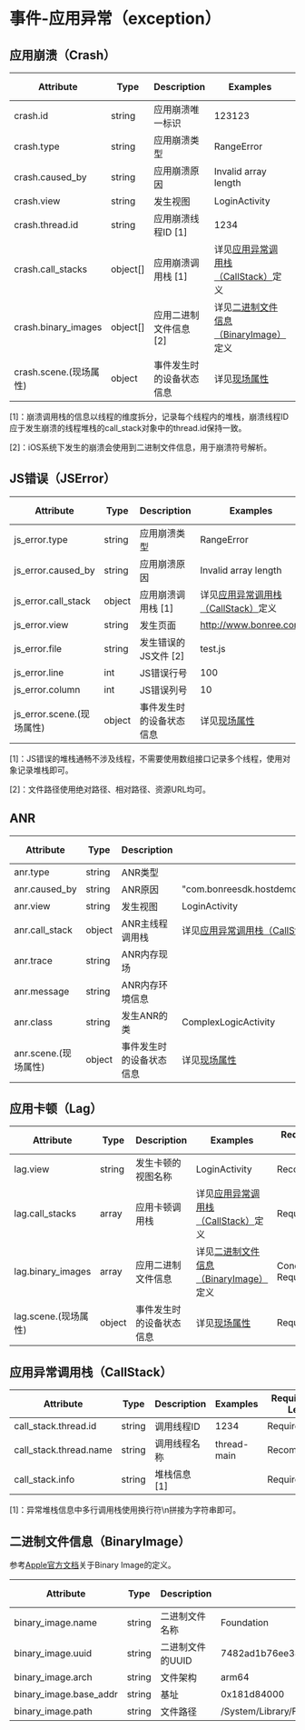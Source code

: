 
# 事件-应用异常（exception）

## 应用崩溃（Crash）

| Attribute | Type | Description | Examples | Requirement Level |
| -- | -- | -- | -- | -- |
| crash.id | string | 应用崩溃唯一标识 | 123123 | Required |
| crash.type | string | 应用崩溃类型 | RangeError | Required |
| crash.caused_by | string | 应用崩溃原因 | Invalid array length | Required |
| crash.view | string | 发生视图 | LoginActivity | Required |
| crash.thread.id | string | 应用崩溃线程ID [1] | 1234 | Required |
| crash.call_stacks | object[] | 应用崩溃调用栈 [1] | 详见[应用异常调用栈（CallStack）](#应用异常调用栈callstack)定义 | Required |
| crash.binary_images | object[] | 应用二进制文件信息 [2] | 详见[二进制文件信息（BinaryImage）](#二进制文件信息binaryimage)定义 | Conditionally Required |
| crash.scene.(现场属性) | object | 事件发生时的设备状态信息 | 详见[现场属性](./event_scene.md) | Required |

[1]：崩溃调用栈的信息以线程的维度拆分，记录每个线程内的堆栈，崩溃线程ID应于发生崩溃的线程堆栈的call_stack对象中的thread.id保持一致。

[2]：iOS系统下发生的崩溃会使用到二进制文件信息，用于崩溃符号解析。

## JS错误（JSError）

| Attribute | Type | Description | Examples | Requirement Level |
| -- | -- | -- | -- | -- |
| js_error.type | string | 应用崩溃类型 | RangeError | Required |
| js_error.caused_by | string | 应用崩溃原因 | Invalid array length | Required |
| js_error.call_stack | object | 应用崩溃调用栈 [1] | 详见[应用异常调用栈（CallStack）](#应用异常调用栈callstack)定义 | Required |
| js_error.view | string | 发生页面 | http://www.bonree.com | Required |
| js_error.file | string | 发生错误的JS文件 [2] | test.js | Required |
| js_error.line | int | JS错误行号 | 100 | Required |
| js_error.column | int | JS错误列号 | 10 | Required |
| js_error.scene.(现场属性) | object | 事件发生时的设备状态信息 | 详见[现场属性](./event_scene.md) | Required |

[1]：JS错误的堆栈通畅不涉及线程，不需要使用数组接口记录多个线程，使用对象记录堆栈即可。

[2]：文件路径使用绝对路径、相对路径、资源URL均可。

## ANR

| Attribute | Type | Description | Examples | Requirement Level |
| -- | -- | -- | -- | -- |
| anr.type | string | ANR类型 | | Recommended |
| anr.caused_by | string | ANR原因 | "com.bonreesdk.hostdemo.business.lags.ComplexLogicActivity.resetArray(ComplexLogicActivity.java:28)" | Required |
| anr.view | string | 发生视图 | LoginActivity | Required |
| anr.call_stack | object | ANR主线程调用栈 | 详见[应用异常调用栈（CallStack）](#应用异常调用栈callstack)定义 | Required |
| anr.trace | string | ANR内存现场 | | Required |
| anr.message | string | ANR内存环境信息 | | Recommended |
| anr.class | string | 发生ANR的类 | ComplexLogicActivity | Required |
| anr.scene.(现场属性) | object | 事件发生时的设备状态信息 | 详见[现场属性](./event_scene.md) | Required |

## 应用卡顿（Lag）

| Attribute | Type | Description | Examples | Requirement Level |
| -- | -- | -- | -- | -- |
| lag.view | string | 发生卡顿的视图名称 | LoginActivity | Recommended |
| lag.call_stacks | array | 应用卡顿调用栈 | 详见[应用异常调用栈（CallStack）](#应用异常调用栈callstack)定义 | Required |
| lag.binary_images | array | 应用二进制文件信息 | 详见[二进制文件信息（BinaryImage）](#二进制文件信息binaryimage)定义 | Conditionally Required |
| lag.scene.(现场属性) | object | 事件发生时的设备状态信息 | 详见[现场属性](./event_scene.md) | Required |

## 应用异常调用栈（CallStack）

| Attribute | Type | Description | Examples | Requirement Level |
| -- | -- | -- | -- | -- |
| call_stack.thread.id | string | 调用线程ID | 1234 | Required |
| call_stack.thread.name | string | 调用线程名称 | thread-main | Recommended |
| call_stack.info | string | 堆栈信息 [1] | | Required |

[1]：异常堆栈信息中多行调用栈使用换行符\n拼接为字符串即可。

## 二进制文件信息（BinaryImage）

参考[Apple官方文档](https://developer.apple.com/documentation/xcode/examining-the-fields-in-a-crash-report)关于Binary Image的定义。

| Attribute | Type | Description | Examples | Requirement Level |
| -- | -- | -- | -- | -- |
| binary_image.name | string | 二进制文件名称 | Foundation | Required |
| binary_image.uuid | string | 二进制文件的UUID | 7482ad1b76ee38b48dac0960f9f9521e | Required |
| binary_image.arch | string | 文件架构 | arm64 | Required |
| binary_image.base_addr | string | 基址 | 0x181d84000 | Required |
| binary_image.path | string | 文件路径 | /System/Library/Frameworks/Foundation.framework/Foundation | Required |
